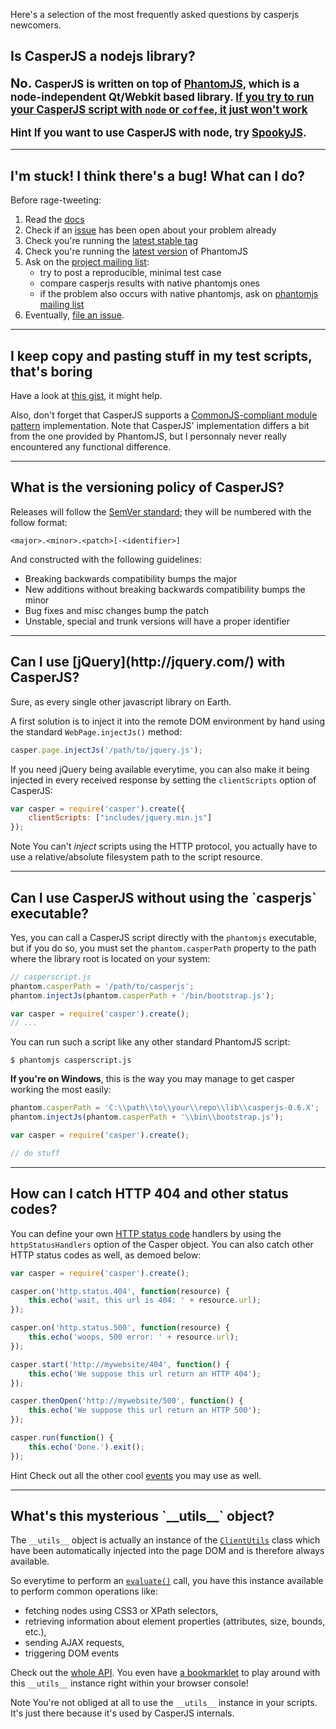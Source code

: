 Here's a selection of the most frequently asked questions by casperjs
newcomers.

<h2 id="faq-nodejs">Is CasperJS a nodejs library?</h2>

<div style="font-size:120%;font-weight:bold">
    <p>
        <big>No.</big> CasperJS is written on top of
        <a href="http://www.phantomjs.org/">PhantomJS</a>, which is a
        node-independent Qt/Webkit based library. <ins>If you try to run your
        CasperJS script with <code>node</code> or <code>coffee</code>, it just
        won't work</ins>
    </p>
    <p>
        <span class="label label-info">Hint</span>
        If you want to use CasperJS with node, try
        <a href="https://github.com/WaterfallEngineering/SpookyJS">SpookyJS</a>.
    </p>
</div>

* * * * *

<h2 id="faq-help">I'm stuck! I think there's a bug! What can I do?</h2>

Before rage-tweeting:

1. Read the [docs](http://casperjs.org/)
2. Check if an [issue](https://github.com/n1k0/casperjs/issues) has been open about your problem already
3. Check you're running the [latest stable tag](https://github.com/n1k0/casperjs/tags)
4. Check you're running the [latest version](http://code.google.com/p/phantomjs/downloads/list) of PhantomJS
5. Ask on the [project mailing list](https://groups.google.com/forum/#!forum/casperjs):
   - try to post a reproducible, minimal test case
   - compare casperjs results with native phantomjs ones
   - if the problem also occurs with native phantomjs, ask on [phantomjs mailing list](https://groups.google.com/forum/#!forum/phantomjs)
6. Eventually, [file an issue](https://github.com/n1k0/casperjs/issues/new).

* * * * *

<h2 id="faq-modularization">I keep copy and pasting stuff in my test scripts, that's boring</h2>

Have a look at [this gist](https://gist.github.com/3813361), it might help.

Also, don't forget that CasperJS supports a [CommonJS-compliant module pattern](http://wiki.commonjs.org/wiki/Modules/1.1)
implementation. Note that CasperJS' implementation differs a bit from the one provided by PhantomJS, but
I personnaly never really encountered any functional difference.

* * * * *

<h2 id="faq-versioning">What is the versioning policy of CasperJS?</h2>

Releases will follow the [SemVer standard](http://semver.org/); they
will be numbered with the follow format:

```
<major>.<minor>.<patch>[-<identifier>]
```

And constructed with the following guidelines:

- Breaking backwards compatibility bumps the major
- New additions without breaking backwards compatibility bumps the minor
- Bug fixes and misc changes bump the patch
- Unstable, special and trunk versions will have a proper identifier

* * * * *

<h2 id="faq-jquery">Can I use [jQuery](http://jquery.com/) with CasperJS?</h2>

Sure, as every single other javascript library on Earth.

A first solution is to inject it into the remote DOM environment by
hand using the standard `WebPage.injectJs()` method:

```javascript
casper.page.injectJs('/path/to/jquery.js');
```

If you need jQuery being available everytime, you can also make it being
injected in every received response by setting the `clientScripts`
option of CasperJS:

```javascript
var casper = require('casper').create({
    clientScripts: ["includes/jquery.min.js"]
});
```

<span class="label label-info">Note</span>
You can't *inject* scripts using the HTTP protocol, you actually have to use
a relative/absolute filesystem path to the script resource.

* * * * *

<h2 id="faq-executable">Can I use CasperJS without using the `casperjs` executable?</h2>

Yes, you can call a CasperJS script directly with the `phantomjs`
executable, but if you do so, you must set the `phantom.casperPath`
property to the path where the library root is located on your system:

```javascript
// casperscript.js
phantom.casperPath = '/path/to/casperjs';
phantom.injectJs(phantom.casperPath + '/bin/bootstrap.js');

var casper = require('casper').create();
// ...
```

You can run such a script like any other standard PhantomJS script:

```
$ phantomjs casperscript.js
```

**If you're on Windows**, this is the way you may manage to get casper working
the most easily:

```javascript
phantom.casperPath = 'C:\\path\\to\\your\\repo\\lib\\casperjs-0.6.X';
phantom.injectJs(phantom.casperPath + '\\bin\\bootstrap.js');

var casper = require('casper').create();

// do stuff
```

* * * * *

<h2 id="faq-httpstatuses">How can I catch HTTP 404 and other status codes?</h2>

You can define your own
[HTTP status code](http://en.wikipedia.org/wiki/List_of_HTTP_status_codes)
handlers by using the `httpStatusHandlers` option of the Casper object. You can
also catch other HTTP status codes as well, as demoed below:

```javascript
var casper = require('casper').create();

casper.on('http.status.404', function(resource) {
    this.echo('wait, this url is 404: ' + resource.url);
});

casper.on('http.status.500', function(resource) {
    this.echo('woops, 500 error: ' + resource.url);
});

casper.start('http://mywebsite/404', function() {
    this.echo('We suppose this url return an HTTP 404');
});

casper.thenOpen('http://mywebsite/500', function() {
    this.echo('We suppose this url return an HTTP 500');
});

casper.run(function() {
    this.echo('Done.').exit();
});
```

<span class="label label-info">Hint</span>
Check out all the other cool [events](events-filters.html) you may use as well.

* * * * *

<h2 id="faq-utils">What's this mysterious `__utils__` object?</h2>

The `__utils__` object is actually an instance of the [`ClientUtils`](api.html#client-utils) class which
have been automatically injected into the page DOM and is therefore always available.

So everytime to perform an [`evaluate()`](api.html#casper.evaluate) call, you have this instance available
to perform common operations like:

- fetching nodes using CSS3 or XPath selectors,
- retrieving information about element properties (attributes, size, bounds, etc.),
- sending AJAX requests,
- triggering DOM events

Check out the [whole API](api.html#client-utils). You even have
[a bookmarklet](api.html#bookmarklet) to play around with this `__utils__` instance
right within your browser console!

<span class="label label-info">Note</span> You're not obliged at all to use the `__utils__`
instance in your scripts. It's just there because it's used by CasperJS internals.
